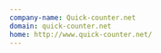 ```yaml
---
company-name: Quick-counter.net
domain: quick-counter.net
home: http://www.quick-counter.net/
---
```





